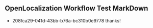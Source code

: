 ## OpenLocalization Workflow Test MarkDown
* 208fca29-041d-43bb-b76a-bc310b0e9778 thanks!

<!--HONumber=Jul16_HO3-->



